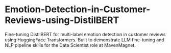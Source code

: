# Emotion-Detection-in-Customer-Reviews-using-DistilBERT
Fine-tuning DistilBERT for multi-label emotion detection in customer reviews using HuggingFace Transformers. Built to demonstrate LLM fine-tuning and NLP pipeline skills for the Data Scientist role at MavenMagnet.
